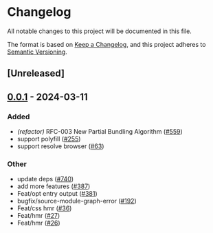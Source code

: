 # Changelog
All notable changes to this project will be documented in this file.

The format is based on [Keep a Changelog](https://keepachangelog.com/en/1.0.0/),
and this project adheres to [Semantic Versioning](https://semver.org/spec/v2.0.0.html).

## [Unreleased]

## [0.0.1](https://github.com/ErKeLost/farm/releases/tag/farmfe_testing_helpers-v0.0.1) - 2024-03-11

### Added
- *(refactor)* RFC-003 New Partial Bundling Algorithm ([#559](https://github.com/ErKeLost/farm/pull/559))
- support polyfill ([#255](https://github.com/ErKeLost/farm/pull/255))
- support resolve browser ([#63](https://github.com/ErKeLost/farm/pull/63))

### Other
- update deps ([#740](https://github.com/ErKeLost/farm/pull/740))
- add more features ([#387](https://github.com/ErKeLost/farm/pull/387))
- Feat/opt entry output ([#381](https://github.com/ErKeLost/farm/pull/381))
- bugfix/source-module-graph-error ([#192](https://github.com/ErKeLost/farm/pull/192))
- Feat/css hmr ([#36](https://github.com/ErKeLost/farm/pull/36))
- Feat/hmr ([#27](https://github.com/ErKeLost/farm/pull/27))
- Feat/hmr ([#26](https://github.com/ErKeLost/farm/pull/26))
